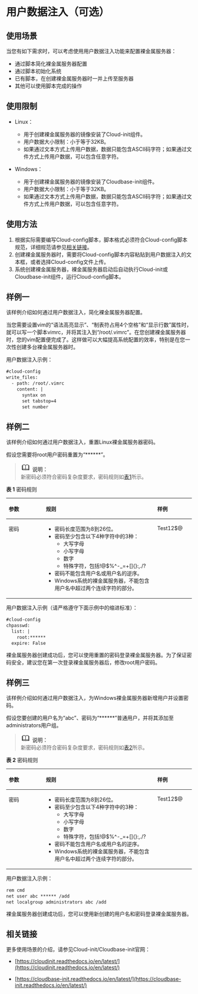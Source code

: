 # 用户数据注入（可选）<a name="bms_01_0021"></a>

## 使用场景<a name="section114413173019"></a>

当您有如下需求时，可以考虑使用用户数据注入功能来配置裸金属服务器：

-   通过脚本简化裸金属服务器配置
-   通过脚本初始化系统
-   已有脚本，在创建裸金属服务器时一并上传至服务器
-   其他可以使用脚本完成的操作

## 使用限制<a name="section152433348328"></a>

-   Linux：
    -   用于创建裸金属服务器的镜像安装了Cloud-init组件。
    -   用户数据大小限制：小于等于32KB。
    -   如果通过文本方式上传用户数据，数据只能包含ASCII码字符；如果通过文件方式上传用户数据，可以包含任意字符。

-   Windows：
    -   用于创建裸金属服务器的镜像安装了Cloudbase-init组件。
    -   用户数据大小限制：小于等于32KB。
    -   如果通过文本方式上传用户数据，数据只能包含ASCII码字符；如果通过文件方式上传用户数据，可以包含任意字符。


## 使用方法<a name="section1864520172424"></a>

1.  根据实际需要编写Cloud-config脚本，脚本格式必须符合Cloud-config脚本规范，详细规范请参见[相关链接](#section1753215178819)。
2.  创建裸金属服务器时，需要将Cloud-config脚本内容粘贴到用户数据注入的文本框，或者选择Cloud-config文件上传。
3.  系统创建裸金属服务器，裸金属服务器启动后自动执行Cloud-init或Cloudbase-init组件，运行Cloud-config脚本。

## 样例一<a name="section6298124315470"></a>

该样例介绍如何通过用户数据注入，简化裸金属服务器配置。

当您需要设置vim的“语法高亮显示”、“制表符占用4个空格”和“显示行数”属性时，就可以写一个脚本vimrc，并将其注入到“/root/.vimrc”。在您创建裸金属服务器时，您的vim配置便完成了。这样做可以大幅提高系统配置的效率，特别是在您一次性创建多台裸金属服务器时。

用户数据注入示例：

```
#cloud-config
write_files:
  - path: /root/.vimrc
    content: |
      syntax on
      set tabstop=4
      set number      
```

## 样例二<a name="section93711419175416"></a>

该样例介绍如何通过用户数据注入，重置Linux裸金属服务器密码。

假设您需要将root用户密码重置为“\*\*\*\*\*\*”。

>![](public_sys-resources/icon-note.gif) **说明：**   
>新密码必须符合密码复杂度要求，密码规则如[表1](#table17998105810568)所示。  

**表 1**  密码规则

<a name="table17998105810568"></a>
<table><thead align="left"><tr id="row169981758195617"><th class="cellrowborder" valign="top" width="20%" id="mcps1.2.4.1.1"><p id="p18998155814569"><a name="p18998155814569"></a><a name="p18998155814569"></a>参数</p>
</th>
<th class="cellrowborder" valign="top" width="60%" id="mcps1.2.4.1.2"><p id="p299925805610"><a name="p299925805610"></a><a name="p299925805610"></a>规则</p>
</th>
<th class="cellrowborder" valign="top" width="20%" id="mcps1.2.4.1.3"><p id="p69991585565"><a name="p69991585565"></a><a name="p69991585565"></a>样例</p>
</th>
</tr>
</thead>
<tbody><tr id="row11999115816565"><td class="cellrowborder" valign="top" width="20%" headers="mcps1.2.4.1.1 "><p id="p199975816561"><a name="p199975816561"></a><a name="p199975816561"></a>密码</p>
</td>
<td class="cellrowborder" valign="top" width="60%" headers="mcps1.2.4.1.2 "><a name="ul887614358573"></a><a name="ul887614358573"></a><ul id="ul887614358573"><li>密码长度范围为8到26位。</li><li>密码至少包含以下4种字符中的3种：<a name="ul16512152335816"></a><a name="ul16512152335816"></a><ul id="ul16512152335816"><li>大写字母</li><li>小写字母</li><li>数字</li><li>特殊字符，包括!@$%^-_=+[]{}:,./?</li></ul>
</li><li>密码不能包含用户名或用户名的逆序。</li><li>Windows系统的裸金属服务器，不能包含用户名中超过两个连续字符的部分。</li></ul>
</td>
<td class="cellrowborder" valign="top" width="20%" headers="mcps1.2.4.1.3 "><p id="p699916580568"><a name="p699916580568"></a><a name="p699916580568"></a>Test12$@</p>
</td>
</tr>
</tbody>
</table>

用户数据注入示例（请严格遵守下面示例中的缩进标准）：

```
#cloud-config
chpasswd:
  list: |
    root:******
  expire: False
```

裸金属服务器创建成功后，您可以使用重置的密码登录裸金属服务器。为了保证密码安全，建议您在第一次登录裸金属服务器后，修改root用户密码。

## 样例三<a name="section12403842045"></a>

该样例介绍如何通过用户数据注入，为Windows裸金属服务器新增用户并设置密码。

假设您要创建的用户名为“abc”、密码为“\*\*\*\*\*\*”普通用户，并将其添加至administrators用户组。

>![](public_sys-resources/icon-note.gif) **说明：**   
>新密码必须符合密码复杂度要求，密码规则如[表2](#table82807424619)所示。  

**表 2**  密码规则

<a name="table82807424619"></a>
<table><thead align="left"><tr id="bms_01_0021_row169981758195617"><th class="cellrowborder" valign="top" width="20%" id="mcps1.2.4.1.1"><p id="bms_01_0021_p18998155814569"><a name="bms_01_0021_p18998155814569"></a><a name="bms_01_0021_p18998155814569"></a>参数</p>
</th>
<th class="cellrowborder" valign="top" width="60%" id="mcps1.2.4.1.2"><p id="bms_01_0021_p299925805610"><a name="bms_01_0021_p299925805610"></a><a name="bms_01_0021_p299925805610"></a>规则</p>
</th>
<th class="cellrowborder" valign="top" width="20%" id="mcps1.2.4.1.3"><p id="bms_01_0021_p69991585565"><a name="bms_01_0021_p69991585565"></a><a name="bms_01_0021_p69991585565"></a>样例</p>
</th>
</tr>
</thead>
<tbody><tr id="bms_01_0021_row11999115816565"><td class="cellrowborder" valign="top" width="20%" headers="mcps1.2.4.1.1 "><p id="bms_01_0021_p199975816561"><a name="bms_01_0021_p199975816561"></a><a name="bms_01_0021_p199975816561"></a>密码</p>
</td>
<td class="cellrowborder" valign="top" width="60%" headers="mcps1.2.4.1.2 "><a name="bms_01_0021_ul887614358573"></a><a name="bms_01_0021_ul887614358573"></a><ul id="bms_01_0021_ul887614358573"><li>密码长度范围为8到26位。</li><li>密码至少包含以下4种字符中的3种：<a name="bms_01_0021_ul16512152335816"></a><a name="bms_01_0021_ul16512152335816"></a><ul id="bms_01_0021_ul16512152335816"><li>大写字母</li><li>小写字母</li><li>数字</li><li>特殊字符，包括!@$%^-_=+[]{}:,./?</li></ul>
</li><li>密码不能包含用户名或用户名的逆序。</li><li>Windows系统的裸金属服务器，不能包含用户名中超过两个连续字符的部分。</li></ul>
</td>
<td class="cellrowborder" valign="top" width="20%" headers="mcps1.2.4.1.3 "><p id="bms_01_0021_p699916580568"><a name="bms_01_0021_p699916580568"></a><a name="bms_01_0021_p699916580568"></a>Test12$@</p>
</td>
</tr>
</tbody>
</table>

用户数据注入示例：

```
rem cmd
net user abc ****** /add
net localgroup administrators abc /add
```

裸金属服务器创建成功后，您可以使用新创建的用户名和密码登录裸金属服务器。

## 相关链接<a name="section1753215178819"></a>

更多使用场景的介绍，请参见Cloud-init/Cloudbase-init官网：

-   [https://cloudinit.readthedocs.io/en/latest/](https://cloudinit.readthedocs.io/en/latest/)

-   [https://cloudbase-init.readthedocs.io/en/latest/](https://cloudbase-init.readthedocs.io/en/latest/)

